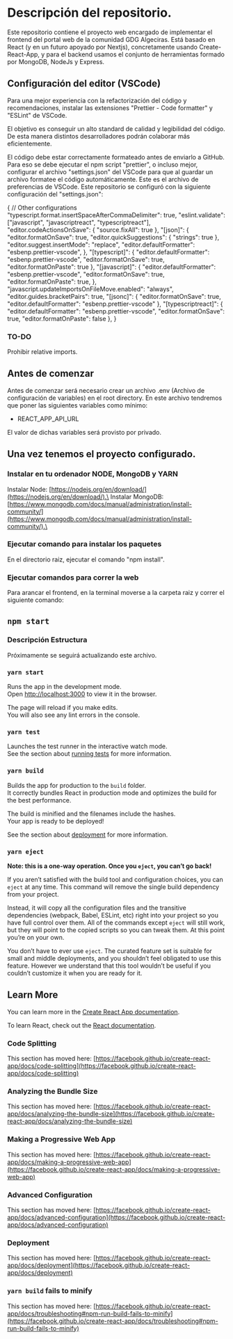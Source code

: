 # Descripción del repositorio.

Este repositorio contiene el proyecto web encargado de implementar el frontend del portal web de la comunidad GDG Algeciras. Está basado en React (y en un futuro apoyado por Nextjs), concretamente usando Create-React-App, y para el backend usamos el conjunto de herramientas formado por MongoDB, NodeJs y Express.

## Configuración del editor (VSCode)

Para una mejor experiencia con la refactorización del código y recomendaciones, instalar las extensiones "Prettier - Code formatter" y "ESLint" de VSCode.

El objetivo es conseguir un alto standard de calidad y legibilidad del código. De esta manera distintos desarrolladores podrán colaborar más eficientemente.

El código debe estar correctamente formateado antes de enviarlo a GitHub. Para eso se debe ejecutar el npm script "prettier", o incluso mejor, configurar el archivo "settings.json" del VSCode para que al guardar un archivo formatee el código automáticamente. Este es el archivo de preferencias de VSCode.
Este repositorio se configuró con la siguiente configuración del "settings.json":

{
// Other configurations
"typescript.format.insertSpaceAfterCommaDelimiter": true,
  "eslint.validate": ["javascript", "javascriptreact", "typescriptreact"],
  "editor.codeActionsOnSave": {
    "source.fixAll": true
  },
"[json]": {
"editor.formatOnSave": true,
"editor.quickSuggestions": {
"strings": true
},
"editor.suggest.insertMode": "replace",
"editor.defaultFormatter": "esbenp.prettier-vscode",
},
"[typescript]": {
"editor.defaultFormatter": "esbenp.prettier-vscode",
"editor.formatOnSave": true,
"editor.formatOnPaste": true
},
"[javascript]": {
"editor.defaultFormatter": "esbenp.prettier-vscode",
"editor.formatOnSave": true,
"editor.formatOnPaste": true,
},
"javascript.updateImportsOnFileMove.enabled": "always",
"editor.guides.bracketPairs": true,
"[jsonc]": {
"editor.formatOnSave": true,
"editor.defaultFormatter": "esbenp.prettier-vscode"
},
"[typescriptreact]": {
"editor.defaultFormatter": "esbenp.prettier-vscode",
"editor.formatOnSave": true,
"editor.formatOnPaste": false
},
}

### TO-DO

Prohibir relative imports.

## Antes de comenzar

Antes de comenzar será necesario crear un archivo .env (Archivo de configuración de variables) en el root directory. En este archivo tendremos que poner las siguientes variables como mínimo:

- REACT_APP_API_URL

El valor de dichas variables será provisto por privado.

## Una vez tenemos el proyecto configurado.

### Instalar en tu ordenador NODE, MongoDB y YARN

Instalar Node: [https://nodejs.org/en/download/](https://nodejs.org/en/download/).\
Instalar MongoDB: [https://www.mongodb.com/docs/manual/administration/install-community/](https://www.mongodb.com/docs/manual/administration/install-community/).\

### Ejecutar comando para instalar los paquetes

En el directorio raiz, ejecutar el comando "npm install".

### Ejecutar comandos para correr la web

Para arancar el frontend, en la terminal moverse a la carpeta raiz y correr el siguiente comando:

## `npm start`

### Descripción Estructura

Próximamente se seguirá actualizando este archivo.

### `yarn start`

Runs the app in the development mode.\
Open [http://localhost:3000](http://localhost:3000) to view it in the browser.

The page will reload if you make edits.\
You will also see any lint errors in the console.

### `yarn test`

Launches the test runner in the interactive watch mode.\
See the section about [running tests](https://facebook.github.io/create-react-app/docs/running-tests) for more information.

### `yarn build`

Builds the app for production to the `build` folder.\
It correctly bundles React in production mode and optimizes the build for the best performance.

The build is minified and the filenames include the hashes.\
Your app is ready to be deployed!

See the section about [deployment](https://facebook.github.io/create-react-app/docs/deployment) for more information.

### `yarn eject`

**Note: this is a one-way operation. Once you `eject`, you can’t go back!**

If you aren’t satisfied with the build tool and configuration choices, you can `eject` at any time. This command will remove the single build dependency from your project.

Instead, it will copy all the configuration files and the transitive dependencies (webpack, Babel, ESLint, etc) right into your project so you have full control over them. All of the commands except `eject` will still work, but they will point to the copied scripts so you can tweak them. At this point you’re on your own.

You don’t have to ever use `eject`. The curated feature set is suitable for small and middle deployments, and you shouldn’t feel obligated to use this feature. However we understand that this tool wouldn’t be useful if you couldn’t customize it when you are ready for it.

## Learn More

You can learn more in the [Create React App documentation](https://facebook.github.io/create-react-app/docs/getting-started).

To learn React, check out the [React documentation](https://reactjs.org/).

### Code Splitting

This section has moved here: [https://facebook.github.io/create-react-app/docs/code-splitting](https://facebook.github.io/create-react-app/docs/code-splitting)

### Analyzing the Bundle Size

This section has moved here: [https://facebook.github.io/create-react-app/docs/analyzing-the-bundle-size](https://facebook.github.io/create-react-app/docs/analyzing-the-bundle-size)

### Making a Progressive Web App

This section has moved here: [https://facebook.github.io/create-react-app/docs/making-a-progressive-web-app](https://facebook.github.io/create-react-app/docs/making-a-progressive-web-app)

### Advanced Configuration

This section has moved here: [https://facebook.github.io/create-react-app/docs/advanced-configuration](https://facebook.github.io/create-react-app/docs/advanced-configuration)

### Deployment

This section has moved here: [https://facebook.github.io/create-react-app/docs/deployment](https://facebook.github.io/create-react-app/docs/deployment)

### `yarn build` fails to minify

This section has moved here: [https://facebook.github.io/create-react-app/docs/troubleshooting#npm-run-build-fails-to-minify](https://facebook.github.io/create-react-app/docs/troubleshooting#npm-run-build-fails-to-minify)
